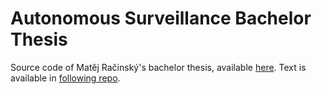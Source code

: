 # Autonomous Surveillance Bachelor Thesis

Source code of Matěj Račinský's bachelor thesis, available [here](https://dspace.cvut.cz/handle/10467/64710).
Text is available in [following repo](https://github.com/racinmat/BachelorThesisText).
